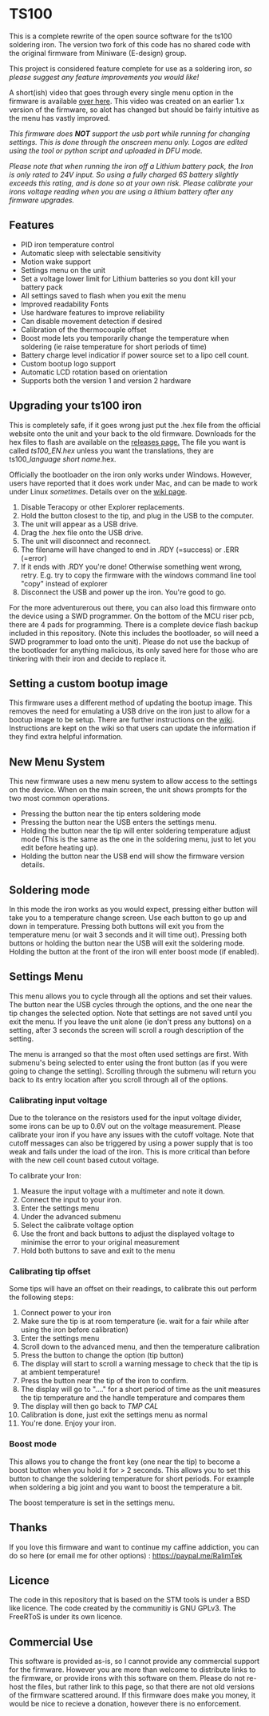 # TS100

This is a complete rewrite of the open source software for the ts100 soldering iron.
The version two fork of this code has no shared code with the original firmware from Miniware (E-design) group.

This project is considered feature complete for use as a soldering iron, *so please suggest any feature improvements you would like!*

A short(ish) video that goes through every single menu option in the firmware is available [over here](https://www.youtube.com/watch?v=WlnpboYfxNk).
This video was created on an earlier 1.x version of the firmware, so alot has changed but should be fairly intuitive as the menu has vastly improved.

*This firmware does **NOT** support the usb port while running for changing settings. This is done through the onscreen menu only. Logos are edited using the tool or python script and uploaded in DFU mode.*

*Please note that when running the iron off a Lithium battery pack, the Iron is only rated to 24V input. So using a fully charged 6S battery *slightly* exceeds this rating, and is done so at your own risk.
Please calibrate your irons voltage reading when you are using a lithium battery after any firmware upgrades.*

## Features

* PID iron temperature control
* Automatic sleep with selectable sensitivity
* Motion wake support
* Settings menu on the unit
* Set a voltage lower limit for Lithium batteries so you dont kill your battery pack
* All settings saved to flash when you exit the menu
* Improved readability Fonts
* Use hardware features to improve reliability
* Can disable movement detection if desired
* Calibration of the thermocouple offset
* Boost mode lets you temporarily change the temperature when soldering (ie raise temperature for short periods of time)
* Battery charge level indicatior if power source set to a lipo cell count.
* Custom bootup logo support
* Automatic LCD rotation based on orientation
* Supports both the version 1 and version 2 hardware

## Upgrading your ts100 iron

This is completely safe, if it goes wrong just put the .hex file from the official website onto the unit and your back to the old firmware. Downloads for the hex files to flash are available on the [releases page.](https://github.com/Ralim/ts100/releases) The file you want is called *ts100_EN.hex* unless you want the translations, they are ts100_*language short name*.hex.

Officially the bootloader on the iron only works under Windows. However, users have reported that it does work under Mac, and can be made to work under Linux *sometimes*. Details over on the [wiki page](https://github.com/Ralim/ts100/wiki/Upgrading-Firmware).

1. Disable Teracopy or other Explorer replacements.
2. Hold the button closest to the tip, and plug in the USB to the computer.
3. The unit will appear as a USB drive.
4. Drag the .hex file onto the USB drive.
5. The unit will disconnect and reconnect.
6. The filename will have changed to end in .RDY (=success) or .ERR (=error)
7. If it ends with .RDY you're done! Otherwise something went wrong, retry. E.g. try to copy the firmware with the windows command line tool "copy" instead of explorer
8. Disconnect the USB and power up the iron. You're good to go.

For the more adventurerous out there, you can also load this firmware onto the device using a SWD programmer.
On the bottom of the MCU riser pcb, there are 4 pads for programming.
There is a complete device flash backup included in this repository. (Note this includes the bootloader, so will need a SWD programmer to load onto the unit). Please do not use the backup of the bootloader for anything malicious, its only saved here for those who are tinkering with their iron and decide to replace it.

## Setting a custom bootup image

This firmware uses a different method of updating the bootup image.
This removes the need for emulating a USB drive on the iron just to allow for a bootup image to be setup.
There are further instructions on the [wiki](https://github.com/Ralim/ts100/wiki/Logo-Editor). Instructions are kept on the wiki so that users can update the information if they find extra helpful information.

## New Menu System

This new firmware uses a new menu system to allow access to the settings on the device.
When on the main screen, the unit shows prompts for the two most common operations.

* Pressing the button near the tip enters soldering mode
* Pressing the button near the USB enters the settings menu.
* Holding the button near the tip will enter soldering temperature adjust mode (This is the same as the one in the soldering menu, just to let you edit before heating up).
* Holding the button near the USB end will show the firmware version details.

## Soldering mode

In this mode the iron works as you would expect, pressing either button will take you to a temperature change screen.
Use each button to go up and down in temperature. Pressing both buttons will exit you from the temperature menu (or wait 3 seconds and it will time out).
Pressing both buttons or holding the button near the USB will exit the soldering mode.
Holding the button at the front of the iron will enter boost mode (if enabled).

## Settings Menu

This menu allows you to cycle through all the options and set their values.
The button near the USB cycles through the options, and the one near the tip changes the selected option.
Note that settings are not saved until you exit the menu.
If you leave the unit alone (ie don't press any buttons) on a setting, after 3 seconds the screen will scroll a rough description of the setting.

The menu is arranged so that the most often used settings are first.
With submenu's being selected to enter using the front button (as if you were going to change the setting).
Scrolling through the submenu will return you back to its entry location after you scroll through all of the options.

### Calibrating input voltage

Due to the tolerance on the resistors used for the input voltage divider, some irons can be up to 0.6V out on the voltage measurement.
Please calibrate your iron if you have any issues with the cutoff voltage.
Note that cutoff messages can also be triggered by using a power supply that is too weak and fails under the load of the iron.
This is more critical than before with the new cell count based cutout voltage.

To calibrate your Iron:

1. Measure the input voltage with a multimeter and note it down.
2. Connect the input to your iron.
3. Enter the settings menu
4. Under the advanced submenu
5. Select the calibrate voltage option
6. Use the front and back buttons to adjust the displayed voltage to minimise the error to your original measurement
7. Hold both buttons to save and exit to the menu

### Calibrating tip offset

Some tips will have an offset on their readings, to calibrate this out perform the following steps:

1. Connect power to your iron
2. Make sure the tip is at room temperature (ie. wait for a fair while after using the iron before calibration)
3. Enter the settings menu
4. Scroll down to the advanced menu, and then the temperature calibration
5. Press the button to change the option (tip button)
6. The display will start to scroll a warning message to check that the tip is at ambient temperature!
7. Press the button near the tip of the iron to confirm.
8. The display will go to "...." for a short period of time as the unit measures the tip temperature and the handle temperature and compares them
9. The display will then go back to *TMP CAL*
10. Calibration is done, just exit the settings menu as normal
11. You're done. Enjoy your iron.

### Boost mode

This allows you to change the front key (one near the tip) to become a boost button when you hold it for > 2 seconds. This allows you to set this button to change the soldering temperature for short periods. For example when soldering a big joint and you want to boost the temperature a bit.

The boost temperature is set in the settings menu.

## Thanks

If you love this firmware and want to continue my caffine addiction, you can do so here (or email me for other options) : https://paypal.me/RalimTek

## Licence

The code in this repository that is based on the STM tools is under a BSD like licence.
The code created by the communitiy is GNU GPLv3.
The FreeRToS is under its own licence.

## Commercial Use

This software is provided as-is, so I cannot provide any commercial support for the firmware. However you are more than welcome to distribute links to the firmware, or provide irons with this software on them. 
Please do not re-host the files, but rather link to this page, so that there are not old versions of the firmware scattered around. If this firmware does make you money, it would be nice to recieve a donation, however there is no enforcement.
